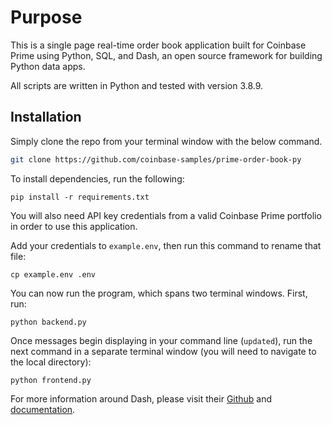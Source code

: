 # Purpose

This is a single page real-time order book application built for Coinbase Prime using Python, SQL, and Dash, an open source framework for building Python data apps.  

All scripts are written in Python and tested with version 3.8.9.

## Installation

Simply clone the repo from your terminal window with the below command.

```bash
git clone https://github.com/coinbase-samples/prime-order-book-py
```

To install dependencies, run the following: 
```
pip install -r requirements.txt
```
You will also need API key credentials from a valid Coinbase Prime portfolio in order to use this application.

Add your credentials to ``example.env``, then run this command to rename that file:
```
cp example.env .env
```

You can now run the program, which spans two terminal windows. First, run: 

```
python backend.py
```

Once messages begin displaying in your command line (`updated`), run the next command in a separate terminal window (you will need to navigate to the local directory):

```
python frontend.py
```

For more information around Dash, please visit their [Github](https://github.com/plotly/dash) and [documentation](https://dash.plotly.com/introduction). 
